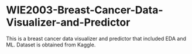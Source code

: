 # WIE2003-Breast-Cancer-Data-Visualizer-and-Predictor
This is a breast cancer data visualizer and predictor that included EDA and ML. Dataset is obtained from Kaggle.
